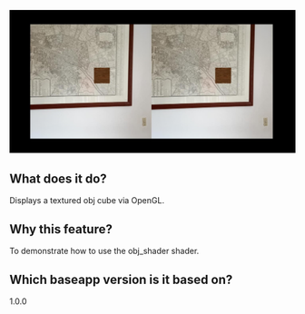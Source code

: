 ![screenshot](/screenshots/blender_object_screenshot.jpeg)

## What does it do?
Displays a textured obj cube via OpenGL.

## Why this feature?
To demonstrate how to use the obj_shader shader.

## Which baseapp version is it based on?
1.0.0
